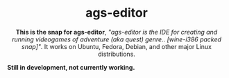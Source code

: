 <h1 align="center">
  <br />
  ags-editor
</h1>

<p align="center"><b>This is the snap for ags-editor</b>, <i>"ags-editor is the IDE for creating and running videogames of adventure (aka quest) genre.. [wine-i386 packed snap]"</i>. It works on Ubuntu, Fedora, Debian, and other major Linux
distributions.</p>

**Still in development, not currently working.**
